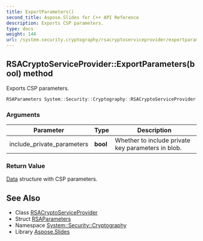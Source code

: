 ```yaml
---
title: ExportParameters()
second_title: Aspose.Slides for C++ API Reference
description: Exports CSP parameters.
type: docs
weight: 144
url: /system.security.cryptography/rsacryptoserviceprovider/exportparameters/
---
```

## RSACryptoServiceProvider::ExportParameters(bool) method


Exports CSP parameters.

```cpp
RSAParameters System::Security::Cryptography::RSACryptoServiceProvider::ExportParameters(bool include_private_parameters) override
```


### Arguments

| Parameter | Type | Description |
| --- | --- | --- |
| include_private_parameters | **bool** | Whether to include private key parameters in blob. |

### Return Value

[Data](../../../system.data/) structure with CSP parameters.

## See Also

* Class [RSACryptoServiceProvider](../)
* Struct [RSAParameters](../../rsaparameters/)
* Namespace [System::Security::Cryptography](../../)
* Library [Aspose.Slides](../../../)